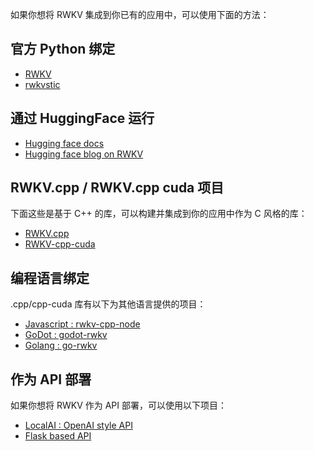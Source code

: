 
如果你想将 RWKV 集成到你已有的应用中，可以使用下面的方法：

## 官方 Python 绑定

- [RWKV](https://pypi.org/project/rwkv/)
- [rwkvstic](https://pypi.org/project/rwkvstic/)

## 通过 HuggingFace 运行

- [Hugging face docs](https://huggingface.co/docs/transformers/model_doc/rwkv)
- [Hugging face blog on RWKV](https://huggingface.co/blog/rwkv)

## RWKV.cpp / RWKV.cpp cuda 项目

下面这些是基于 C++ 的库，可以构建并集成到你的应用中作为 C 风格的库：

- [RWKV.cpp](https://github.com/saharNooby/rwkv.cpp)
- [RWKV-cpp-cuda](https://github.com/harrisonvanderbyl/rwkv-cpp-cuda)

## 编程语言绑定

.cpp/cpp-cuda 库有以下为其他语言提供的项目：

- [Javascript : rwkv-cpp-node](https://github.com/PicoCreator/RWKV-cpp-node)
- [GoDot : godot-rwkv](https://github.com/harrisonvanderbyl/godot-rwkv)
- [Golang : go-rwkv](https://github.com/donomii/go-rwkv.cpp)

## 作为 API 部署

如果你想将 RWKV 作为 API 部署，可以使用以下项目：

- [LocalAI : OpenAI style API](https://github.com/go-skynet/LocalAI)
- [Flask based API](https://github.com/RafaRed/RWKV-api)
